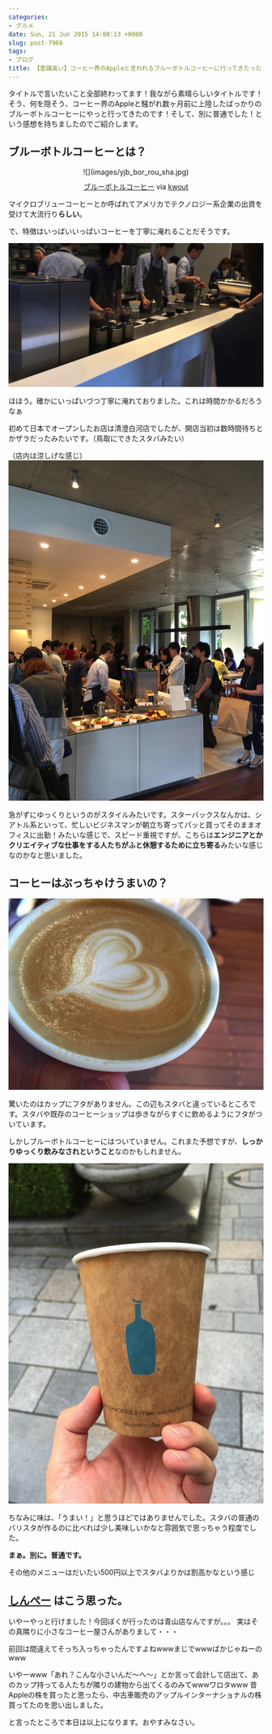 ```yaml
---
categories:
- グルメ
date: Sun, 21 Jun 2015 14:00:13 +0000
slug: post-7966
tags:
- ブログ
title: 【意識高い】コーヒー界のAppleと言われるブルーボトルコーヒーに行ってきたった【別にフツーでしたよ】
---
```


タイトルで言いたいこと全部終わってます！我ながら素晴らしいタイトルです！そう、何を隠そう、コーヒー界のAppleと騒がれ数ヶ月前に上陸したばっかりのブルーボトルコーヒーにやっと行ってきたのです！そして、別に普通でした！という感想を持ちましたのでご紹介します。<!--more--><h2>ブルーボトルコーヒーとは？</h2>

<div class="kwout" style="text-align: center;">![](images/yjb_bor_rou_sha.jpg)<map id="map_byzbgyjb" name="map_byzbgyjb"><area coords="266,230,297,256" href="https://www.twitter.com/bluebottlejapan" alt="" shape="rect" /><area coords="298,230,322,256" href="https://www.facebook.com/bluebottlecoffee" alt="" shape="rect" /><area coords="323,230,353,256" href="http://instagram.com/bluebottlejapan" alt="" shape="rect" /></map><p style="margin-top: 10px; text-align: center;"><a href="https://bluebottlecoffee.jp/">ブルーボトルコーヒー</a> via <a href="http://kwout.com/quote/byzbgyjb">kwout</a></p></div>

マイクロブリューコーヒーとか呼ばれてアメリカでテクノロジー系企業の出資を受けて大流行り<strong>らしい</strong>。

で、特徴はいっぱいいっぱいコーヒーを丁寧に淹れることだそうです。

![](images/IIMG_7319.jpg)

ほほう。確かにいっぱいづつ丁寧に淹れておりました。これは時間かかるだろうなぁ

初めて日本でオープンしたお店は清澄白河店でしたが、開店当初は数時間待ちとかザラだったみたいです。（鳥取にできたスタバみたい）

（店内は涼しげな感じ）
![](images/IIMG_7318.jpg)


急がずにゆっくりというのがスタイルみたいです。スターバックスなんかは、シアトル系といって、忙しいビジネスマンが朝立ち寄ってパッと買ってそのままオフィスに出勤！みたいな感じで、スピード重視ですが、こちらは<strong>エンジニアとかクリエイティブな仕事をする人たちがふと休憩するために立ち寄る</strong>みたいな感じなのかなと思いました。


<h2>コーヒーはぶっちゃけうまいの？</h2>

![](images/IIMG_7321.jpg)

驚いたのはカップにフタがありません。この辺もスタバと違っているところです。スタバや既存のコーヒーショップは歩きながらすぐに飲めるようにフタがついています。

しかしブルーボトルコーヒーにはついていません。これまた予想ですが、<strong>しっかりゆっくり飲みなされということ</strong>なのかもしれません。

![](images/IIMG_7322.jpg)

ちなみに味は、「うまい！」と思うほどではありませんでした。スタバの普通のバリスタが作るのに比べれば少し美味しいかなと雰囲気で思っちゃう程度でした。

<strong>まぁ。別に。普通です。</strong>

その他のメニューはだいたい500円以上でスタバよりかは割高かなという感じ

<h2><a href="https://twitter.com/s_s_p_y" target="_blank">しんぺー</a> はこう思った。</h2>

いやーやっと行けました！今回ぼくが行ったのは青山店なんですが。。。
実はその真隣りに小さなコーヒー屋さんがありまして・・・

前回は間違えてそっち入っちゃったんですよねwwwまじでwwwばかじゃねーのwww

いやーwww「あれ？こんな小さいんだ〜へ〜」とか言って会計して店出て、あのカップ持ってる人たちが隣りの建物から出てくるのみてwwwワロタwww
昔Appleの株を買ったと思ったら、中古車販売のアップルインターナショナルの株買ってたのを思い出しました。


と言ったところで本日は以上になります。おやすみなさい。